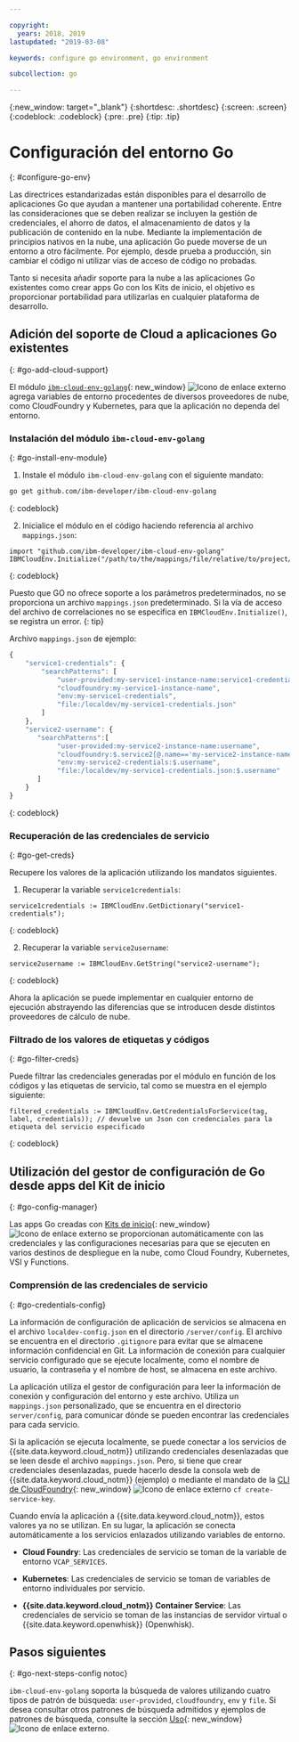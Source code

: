 ```yaml
---

copyright:
  years: 2018, 2019
lastupdated: "2019-03-08"

keywords: configure go environment, go environment

subcollection: go

---
```


{:new_window: target="_blank"}
{:shortdesc: .shortdesc}
{:screen: .screen}
{:codeblock: .codeblock}
{:pre: .pre}
{:tip: .tip}

# Configuración del entorno Go
{: #configure-go-env}

Las directrices estandarizadas están disponibles para el desarrollo de aplicaciones Go que ayudan a mantener una portabilidad coherente. Entre las consideraciones que se deben realizar se incluyen la gestión de credenciales, el ahorro de datos, el almacenamiento de datos y la publicación de contenido en la nube. Mediante la implementación de principios nativos en la nube, una aplicación Go puede moverse de un entorno a otro fácilmente. Por ejemplo, desde prueba a producción, sin cambiar el código ni utilizar vías de acceso de código no probadas.

Tanto si necesita añadir soporte para la nube a las aplicaciones Go existentes como crear apps Go con los Kits de inicio, el objetivo es proporcionar portabilidad para utilizarlas en cualquier plataforma de desarrollo.

## Adición del soporte de Cloud a aplicaciones Go existentes
{: #go-add-cloud-support}

El módulo [`ibm-cloud-env-golang`](https://github.com/ibm-developer/ibm-cloud-env-golang){: new_window} ![Icono de enlace externo](../icons/launch-glyph.svg "Icono de enlace externo") agrega variables de entorno procedentes de diversos proveedores de nube, como CloudFoundry y Kubernetes, para que la aplicación no dependa del entorno.

### Instalación del módulo `ibm-cloud-env-golang`
{: #go-install-env-module}

1. Instale el módulo `ibm-cloud-env-golang` con el siguiente mandato:
  ```bash
  go get github.com/ibm-developer/ibm-cloud-env-golang
  ```
  {: codeblock}

2. Inicialice el módulo en el código haciendo referencia al archivo `mappings.json`:
  ```golang
  import "github.com/ibm-developer/ibm-cloud-env-golang"
  IBMCloudEnv.Initialize("/path/to/the/mappings/file/relative/to/project/root")
  ```
  {: codeblock}

  Puesto que GO no ofrece soporte a los parámetros predeterminados, no se proporciona un archivo `mappings.json` predeterminado. Si la vía de acceso del archivo de correlaciones no se especifica en `IBMCloudEnv.Initialize()`, se registra un error. 
  {: tip}

  Archivo `mappings.json` de ejemplo:
  ```javascript
  {
      "service1-credentials": {
          "searchPatterns": [
              "user-provided:my-service1-instance-name:service1-credentials",
              "cloudfoundry:my-service1-instance-name",
              "env:my-service1-credentials",
              "file:/localdev/my-service1-credentials.json"
          ]
      },
      "service2-username": {
         "searchPatterns":[
              "user-provided:my-service2-instance-name:username",
              "cloudfoundry:$.service2[@.name=='my-service2-instance-name'].credentials.username",
              "env:my-service2-credentials:$.username",
              "file:/localdev/my-service1-credentials.json:$.username"
         ]
      }
  }
  ```
  {: codeblock}

### Recuperación de las credenciales de servicio
{: #go-get-creds}

Recupere los valores de la aplicación utilizando los mandatos siguientes.

1. Recuperar la variable `service1credentials`:
  ```golang
  service1credentials := IBMCloudEnv.GetDictionary("service1-credentials"); 
  ```
  {: codeblock}

2. Recuperar la variable `service2username`:
  ```golang
  service2username := IBMCloudEnv.GetString("service2-username");
  ```
  {: codeblock}

Ahora la aplicación se puede implementar en cualquier entorno de ejecución abstrayendo las diferencias que se introducen desde distintos proveedores de cálculo de nube.

### Filtrado de los valores de etiquetas y códigos
{: #go-filter-creds}

Puede filtrar las credenciales generadas por el módulo en función de los códigos y las etiquetas de servicio, tal como se muestra en el ejemplo siguiente:
```golang
filtered_credentials := IBMCloudEnv.GetCredentialsForService(tag, label, credentials)); // devuelve un Json con credenciales para la etiqueta del servicio especificado
```
{: codeblock}

## Utilización del gestor de configuración de Go desde apps del Kit de inicio
{: #go-config-manager}

Las apps Go creadas con [Kits de inicio](https://cloud.ibm.com/developer/appservice/starter-kits/){: new_window} ![Icono de enlace externo](../icons/launch-glyph.svg "Icono de enlace externo") se proporcionan automáticamente con las credenciales y las configuraciones necesarias para que se ejecuten en varios destinos de despliegue en la nube, como Cloud Foundry, Kubernetes, VSI y Functions.

### Comprensión de las credenciales de servicio
{: #go-credentials-config}

La información de configuración de aplicación de servicios se almacena en el archivo `localdev-config.json` en el directorio `/server/config`. El archivo se encuentra en el directorio `.gitignore` para evitar que se almacene información confidencial en Git. La información de conexión para cualquier servicio configurado que se ejecute localmente, como el nombre de usuario, la contraseña y el nombre de host, se almacena en este archivo.

La aplicación utiliza el gestor de configuración para leer la información de conexión y configuración del entorno y este archivo. Utiliza un `mappings.json` personalizado, que se encuentra en el directorio `server/config`, para comunicar dónde se pueden encontrar las credenciales para cada servicio.

Si la aplicación se ejecuta localmente, se puede conectar a los servicios de {{site.data.keyword.cloud_notm}} utilizando credenciales desenlazadas que se leen desde el archivo `mappings.json`. Pero, si tiene que crear credenciales desenlazadas, puede hacerlo desde la consola web de {{site.data.keyword.cloud_notm}} (ejemplo) o mediante el mandato de la [CLI de CloudFoundry](https://docs.cloudfoundry.org/cf-cli/){: new_window} ![Icono de enlace externo](../icons/launch-glyph.svg "Icono de enlace externo") `cf create-service-key`.

Cuando envía la aplicación a {{site.data.keyword.cloud_notm}}, estos valores ya no se utilizan. En su lugar, la aplicación se conecta automáticamente a los servicios enlazados utilizando variables de entorno. 

* **Cloud Foundry**: Las credenciales de servicio se toman de la variable de entorno `VCAP_SERVICES`.

* **Kubernetes**: Las credenciales de servicio se toman de variables de entorno individuales por servicio.

* **{{site.data.keyword.cloud_notm}} Container Service**: Las credenciales de servicio se toman de las instancias de servidor virtual o {{site.data.keyword.openwhisk}} (Openwhisk).

## Pasos siguientes
{: #go-next-steps-config notoc}

`ibm-cloud-env-golang` soporta la búsqueda de valores utilizando cuatro tipos de patrón de búsqueda: `user-provided`, `cloudfoundry`, `env` y `file`. Si desea consultar otros patrones de búsqueda admitidos y ejemplos de patrones de búsqueda, consulte la sección [Uso](https://github.com/ibm-developer/ibm-cloud-env-golang#usage){: new_window} ![Icono de enlace externo](../icons/launch-glyph.svg "Icono de enlace externo").
